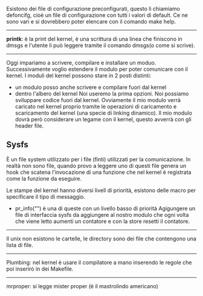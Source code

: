 Esistono dei file di configurazione preconfigurati, questo li chiamiamo defoncifg, cioè un file di configurazione con tutti i valori di default. Ce ne sono vari e si dovrebbero poter elencare con il comando make help.

___
**printk**: è la print del kernel, è una scrittura di una linea che finiscono in dmsgs e l'utente li può leggere tramite il comando dmsgs(o come si scrive).
___
Oggi impariamo a scrivere, compilare e installare un moduo. Successivamente voglio estendere il modulo per poter comunicare con il kernel. I moduli del kernel possono stare in 2 posti distinti:
- un modulo posso anche scrivere e compilare fuori dal kernel
- dentro l'albero del kernel
Noi useremo la prima opzioni. Noi possiamo sviluppare codice fuori dal kernel. Ovviamente il mio modulo verrà caricato nel kernel proprio tramite le operazioni di caricamento e scaricamento del kernel (una specie di linking dinamico). Il mio modulo dovrà però considerare un legame con il kernel, questo avverrà con gli header file.

## Sysfs
È un file system utilizzato per i file (finti) utilizzati per la comunicazione. In realtà non sono file, quando provo a leggere uno di questi file genera un hook che scatena l'invocazione di una funzione che nel kernel è registrata come la funzione da eseguire.

Le stampe del kernel hanno diversi livell di priorità, esistono delle macro per specificare il tipo di messaggio.
- pr_info("") è una di queste con un livello basso di priorità
Agigungere un file di interfaccia sysfs da aggiungere al nostro modulo che ogni volta che viene letto aumenti un contatore e con la store resetti il contatore.

___
Il unix non esistono le cartelle, le directory sono dei file che contengono una lista di file.
___
Plumbing: nel kernel è usare il compilatore a mano inserendo le regole che poi inserirò in dei Makefile.
___
mrproper: si legge mister proper (è il mastrolindo americano)


